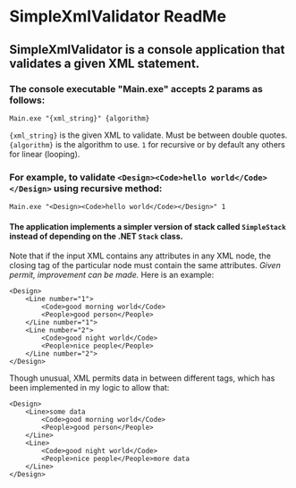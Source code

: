 # SimpleXmlValidator ReadMe

## SimpleXmlValidator is a console application that validates a given XML statement.

### The console executable "Main.exe" accepts 2 params as follows:
```
Main.exe "{xml_string}" {algorithm}
```
`{xml_string}` is the given XML to validate. Must be between double quotes.<br/>
`{algorithm}` is the algorithm to use. `1` for recursive or by default any others for linear (looping).

### For example, to validate `<Design><Code>hello world</Code></Design>` using recursive method:
```
Main.exe "<Design><Code>hello world</Code></Design>" 1
```

#### The application implements a simpler version of stack called `SimpleStack` instead of depending on the .NET `Stack` class.

Note that if the input XML contains any attributes in any XML node, the closing tag of the particular node must contain the same attributes. *Given permit, improvement can be made.* Here is an example:
```
<Design>
	<Line number="1">
		<Code>good morning world</Code>
		<People>good person</People>
	</Line number="1">
	<Line number="2">
		<Code>good night world</Code>
		<People>nice people</People>
	</Line number="2">
</Design>
```

Though unusual, XML permits data in between different tags, which has been implemented in my logic to allow that:
```
<Design>
	<Line>some data
		<Code>good morning world</Code>
		<People>good person</People>
	</Line>
	<Line>
		<Code>good night world</Code>
		<People>nice people</People>more data
	</Line>
</Design>
```